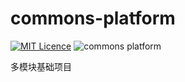 # commons-platform

[![MIT Licence](https://badges.frapsoft.com/os/mit/mit.svg?v=103)](https://opensource.org/licenses/mit-license.php)
![commons platform](https://img.shields.io/badge/commons--platform-0.01-green.svg)

多模块基础项目
